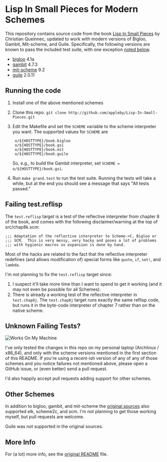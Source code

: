Lisp In Small Pieces for Modern Schemes
=======================================

This repository contains source code from the book
[Lisp In Small Pieces][LiSP] by Christian Queinnec, updated to work
with modern versions of Bigloo, Gambit, Mit-scheme, and
Guile. Specifically, the following versions are known to pass the
included test suite, with one exception
[noted below][failing-test.reflisp].

- [bigloo][] 4.1a
- [gambit][] 4.7.3
- [mit-scheme][] 9.2
- [guile][] 2.0.11

Running the code
----------------

1. Install one of the above mentioned schemes

2. Clone this repo.
    `git clone http://github.com/appleby/Lisp-In-Small-Pieces.git`

3. Edit the Makefile and set the `SCHEME` variable to the scheme
   interpreter you want. The supported values for `SCHEME` are

        o/${HOSTTYPE}/book.bigloo
        o/${HOSTTYPE}/book.gsi
        o/${HOSTTYPE}/book.mit
        o/${HOSTTYPE}/book.guile

   So, e.g., to build the Gambit interpreter, set `SCHEME =
   o/${HOSTTYPE}/book.gsi`.

4. Run `make grand.test` to run the test suite. Running the tests will
   take a while, but at the end you should see a message that says
   "All tests passed."

Failing test.reflisp
--------------------

The `test.reflisp` target is a test of the reflective interpreter from
chapter 8 of the book, and comes with the following disclaimer/warning
at the top of src/chap8k.scm:

    ;;; Adaptation of the reflective interpreter to Scheme->C, Bigloo or
    ;;; SCM.  This is very messy, very hacky and poses a lot of problems
    ;;; with hygienic macros so expansion is done by hand.

Most of the hacks are related to the fact that the reflective
interpreter redefines (and allows modification of) special forms like
`quote`, `if`, `set!`, and `lambda`.

I'm not planning to fix the `test.reflisp` target since:

1. I suspect it'll take more time than I want to spend to get it
   working (and it may not even be possible for all Schemes).
2. There is already a working test of the reflective interpreter in
   `test.chap8j`. The `test.chap8j` target runs exactly the same
   reflisp code, but runs it in the byte-code interpreter of chapter 7
   rather than on the native scheme.

Unknown Failing Tests?
----------------------

![Works On My Machine](http://blog.codinghorror.com/content/images/uploads/2007/03/6a0120a85dcdae970b0128776ff992970c-pi.png)

I've only tested the changes in this repo on my personal laptop
(Archlinux / x86_64), and only with the scheme versions mentioned in
the first section of this README. If you're using a recent-ish version
of any of any of those schemes and you notice failures not mentioned
above, please open a GitHub issue, or (even better) send a pull
request.

I'd also happily accept pull requests adding support for other schemes.

Other Schemes
-------------

In addition to bigloo, gambit, and mit-scheme the
[original sources][LiSP-2ndEdition] also supported elk, scheme2c, and
scm.  I'm not planning to get those working myself, but pull requests
are welcome.

Guile was not supported in the original sources.

More Info
---------

For (a lot) more info, see the [original README][README] file.

[README]: https://raw.githubusercontent.com/appleby/Lisp-In-Small-Pieces/master/README.orig
[failing-test.reflisp]: https://github.com/appleby/Lisp-In-Small-Pieces#failing-testreflisp

[LiSP]: http://pagesperso-systeme.lip6.fr/Christian.Queinnec/WWW/LiSP.html
[LiSP-2ndEdition]: http://pagesperso-systeme.lip6.fr/Christian.Queinnec/Books/LiSP-2ndEdition-2006Dec11.tgz

[bigloo]: http://www-sop.inria.fr/indes/fp/Bigloo
[gambit]: http://dynamo.iro.umontreal.ca/wiki/index.php/Main_Page
[mit-scheme]: http://www.gnu.org/software/mit-scheme/
[guile]: http://www.gnu.org/software/guile/
